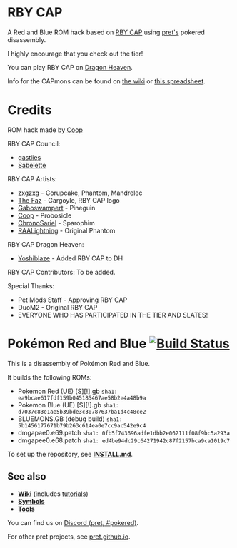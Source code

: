 # RBY CAP

A Red and Blue ROM hack based on [RBY CAP](https://www.smogon.com/forums/threads/3.3737699/) using [pret's](github.com/pret) pokered disassembly.

I highly encourage that you check out the tier!

You can play RBY CAP on [Dragon Heaven](http://petmodsdh.com/).

Info for the CAPmons can be found on [the wiki](https://github.com/coastergat/rbCAP/wiki) or [this spreadsheet](https://docs.google.com/spreadsheets/d/1B4zGi6cBzuy3Vrfhz59VJsjdXtS1Bh60UFUOwzBmVGQ/edit?gid=955529693#gid=955529693).

# Credits

ROM hack made by [Coop](https://github.com/coastergat)

RBY CAP Council: 
- [gastlies](https://www.smogon.com/forums/members/gastlies.540559/)
- [Sabelette](https://www.smogon.com/forums/members/sabelette.583793/)

RBY CAP Artists:
- [zxgzxg](https://www.smogon.com/forums/members/zxgzxg.501316/) - Corupcake, Phantom, Mandrelec
- [The Faz](https://www.smogon.com/forums/members/the-faz.375033/) - Gargoyle, RBY CAP logo
- [Gaboswampert](https://www.smogon.com/forums/members/gaboswampert.566431/) - Pineguin
- [Coop](https://github.com/coastergat) - Probosicle
- [ChronoSariel](https://www.smogon.com/forums/members/chronosariel.693264/) - Sparophim
- [RAALightning](https://www.smogon.com/forums/members/raalightning.530917/) - Original Phantom 

RBY CAP Dragon Heaven:
- [Yoshiblaze](https://github.com/Yoshiblaze) - Added RBY CAP to DH

RBY CAP Contributors:
To be added.

Special Thanks:
- Pet Mods Staff - Approving RBY CAP
- DuoM2 - Original RBY CAP
- EVERYONE WHO HAS PARTICIPATED IN THE TIER AND SLATES!


# Pokémon Red and Blue [![Build Status][ci-badge]][ci]

This is a disassembly of Pokémon Red and Blue.

It builds the following ROMs:

- Pokemon Red (UE) [S][!].gb `sha1: ea9bcae617fdf159b045185467ae58b2e4a48b9a`
- Pokemon Blue (UE) [S][!].gb `sha1: d7037c83e1ae5b39bde3c30787637ba1d4c48ce2`
- BLUEMONS.GB (debug build) `sha1: 5b1456177671b79b263c614ea0e7cc9ac542e9c4`
- dmgapae0.e69.patch `sha1: 0fb5f743696adfe1dbb2e062111f08f9bc5a293a`
- dmgapee0.e68.patch `sha1: ed4be94dc29c64271942c87f2157bca9ca1019c7`

To set up the repository, see [**INSTALL.md**](INSTALL.md).


## See also

- [**Wiki**][wiki] (includes [tutorials][tutorials])
- [**Symbols**][symbols]
- [**Tools**][tools]

You can find us on [Discord (pret, #pokered)](https://discord.gg/d5dubZ3).

For other pret projects, see [pret.github.io](https://pret.github.io/).

[wiki]: https://github.com/pret/pokered/wiki
[tutorials]: https://github.com/pret/pokered/wiki/Tutorials
[symbols]: https://github.com/pret/pokered/tree/symbols
[tools]: https://github.com/pret/gb-asm-tools
[ci]: https://github.com/pret/pokered/actions
[ci-badge]: https://github.com/pret/pokered/actions/workflows/main.yml/badge.svg
